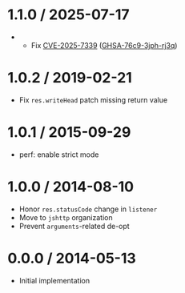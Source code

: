 1.1.0 / 2025-07-17
==================

* * Fix [CVE-2025-7339](https://www.cve.org/CVERecord?id=CVE-2025-7339) ([GHSA-76c9-3jph-rj3q](https://github.com/expressjs/multer/security/advisories/GHSA-76c9-3jph-rj3q))

1.0.2 / 2019-02-21
==================

* Fix `res.writeHead` patch missing return value

1.0.1 / 2015-09-29
==================

* perf: enable strict mode

1.0.0 / 2014-08-10
==================

* Honor `res.statusCode` change in `listener`
* Move to `jshttp` organization
* Prevent `arguments`-related de-opt

0.0.0 / 2014-05-13
==================

* Initial implementation
